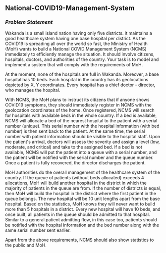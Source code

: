 ## National-COVID19-Management-System

### *Problem Statement* 

Wakanda is a small island nation having only five districts. It maintains a good healthcare system having one base hospital per district. As the COVID19 is spreading all over the world so fast, the Ministry of Health (MoH) wants to build a National COVID Management System (NCMS) immediately to efficiently manage the situation. It should involve citizens, hospitals, doctors, and authorities of the country. Your task is to model and implement a system that will comply with the requirements of MoH.

At the moment, none of the hospitals are full in Wakanda. Moreover, a base hospital has 10 beds. Each hospital in the country has its geolocations depicted by X, Y coordinates. Every hospital has a chief doctor - director, who manages the hospital. 

WIth NCMS, the MoH plans to instruct its citizens that if anyone shows COVID19 symptoms, they should immediately register in NCMS with the geolocation coordinates of the home. Once registered, NCMS will search for hospitals with available beds in the whole country. If a bed is available, NCMS will allocate a bed of the nearest hospital to the patient with a serial number (unique). This serial number with the hospital information (with bed number)  is then sent back to the patient. At the same time, the serial number with patient information should be visible to the hospital staff. Upon the patient's arrival, doctors will assess the severity and assign a level (low, moderate, and critical) and take to the assigned bed. If a bed is not available, NCMS will put the patient into a queue with a serial number, and the patient will be notified with the serial number and the queue number. Once a patient is fully recovered, the director discharges the patient. 

MoH authorities do the overall management of the healthcare system of the country. If the queue of patients (without beds allocated) exceeds 4 allocations, MoH will build another hospital in the district in which the majority of patients in the queue are from. If the number of districts is equal, then MoH will build the hospital in the district where the first patient in the queue belongs. The new hospital will be 10 unit lengths apart from the base hospital. Based on the statistics, MoH knows they will never want to build more than 5 hospitals in a district. Every new hospital will have 10 beds, and once built, all patients in the queue should be admitted to that hospital. Similar to a general patient admitting flow, in this case too, patients should be notified with the hospital information and the bed number along with the same serial number sent earlier.

Apart from the above requirements, NCMS should also show statistics to the public and MoH.
